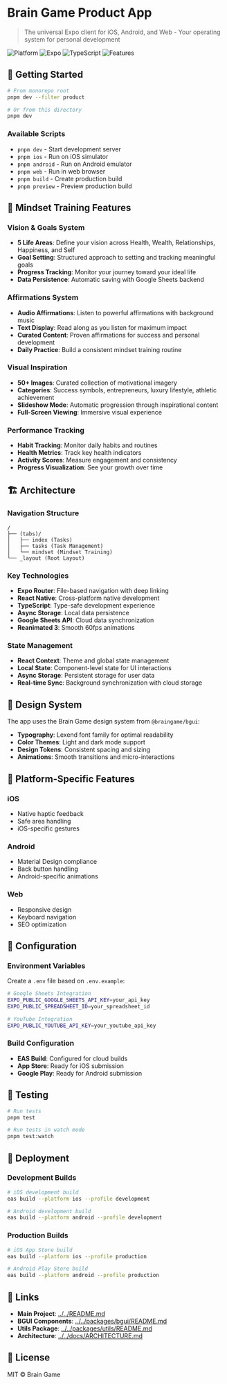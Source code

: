 # Brain Game Product App

> The universal Expo client for iOS, Android, and Web - Your operating system for personal development

![Platform](https://img.shields.io/badge/platform-iOS%20%7C%20Android%20%7C%20Web-lightgrey?style=flat-square)
![Expo](https://img.shields.io/badge/framework-Expo%20SDK%2051-000020?style=flat-square&logo=expo)
![TypeScript](https://img.shields.io/badge/TypeScript-strict-3178c6?style=flat-square&logo=typescript)
![Features](https://img.shields.io/badge/features-mindset%20training-brightgreen?style=flat-square)

## 🚀 Getting Started

```bash
# From monorepo root
pnpm dev --filter product

# Or from this directory
pnpm dev
```

### Available Scripts

- `pnpm dev` - Start development server
- `pnpm ios` - Run on iOS simulator
- `pnpm android` - Run on Android emulator
- `pnpm web` - Run in web browser
- `pnpm build` - Create production build
- `pnpm preview` - Preview production build

## 🧠 Mindset Training Features

### Vision & Goals System
- **5 Life Areas**: Define your vision across Health, Wealth, Relationships, Happiness, and Self
- **Goal Setting**: Structured approach to setting and tracking meaningful goals
- **Progress Tracking**: Monitor your journey toward your ideal life
- **Data Persistence**: Automatic saving with Google Sheets backend

### Affirmations System
- **Audio Affirmations**: Listen to powerful affirmations with background music
- **Text Display**: Read along as you listen for maximum impact
- **Curated Content**: Proven affirmations for success and personal development
- **Daily Practice**: Build a consistent mindset training routine

### Visual Inspiration
- **50+ Images**: Curated collection of motivational imagery
- **Categories**: Success symbols, entrepreneurs, luxury lifestyle, athletic achievement
- **Slideshow Mode**: Automatic progression through inspirational content
- **Full-Screen Viewing**: Immersive visual experience

### Performance Tracking
- **Habit Tracking**: Monitor daily habits and routines
- **Health Metrics**: Track key health indicators
- **Activity Scores**: Measure engagement and consistency
- **Progress Visualization**: See your growth over time

## 🏗️ Architecture

### Navigation Structure
```
/
├── (tabs)/
│   ├── index (Tasks)
│   ├── tasks (Task Management)
│   └── mindset (Mindset Training)
└── _layout (Root Layout)
```

### Key Technologies
- **Expo Router**: File-based navigation with deep linking
- **React Native**: Cross-platform native development
- **TypeScript**: Type-safe development experience
- **Async Storage**: Local data persistence
- **Google Sheets API**: Cloud data synchronization
- **Reanimated 3**: Smooth 60fps animations

### State Management
- **React Context**: Theme and global state management
- **Local State**: Component-level state for UI interactions
- **Async Storage**: Persistent storage for user data
- **Real-time Sync**: Background synchronization with cloud storage

## 🎨 Design System

The app uses the Brain Game design system from `@braingame/bgui`:
- **Typography**: Lexend font family for optimal readability
- **Color Themes**: Light and dark mode support
- **Design Tokens**: Consistent spacing and sizing
- **Animations**: Smooth transitions and micro-interactions

## 📱 Platform-Specific Features

### iOS
- Native haptic feedback
- Safe area handling
- iOS-specific gestures

### Android
- Material Design compliance
- Back button handling
- Android-specific animations

### Web
- Responsive design
- Keyboard navigation
- SEO optimization

## 🔧 Configuration

### Environment Variables
Create a `.env` file based on `.env.example`:
```bash
# Google Sheets Integration
EXPO_PUBLIC_GOOGLE_SHEETS_API_KEY=your_api_key
EXPO_PUBLIC_SPREADSHEET_ID=your_spreadsheet_id

# YouTube Integration
EXPO_PUBLIC_YOUTUBE_API_KEY=your_youtube_api_key
```

### Build Configuration
- **EAS Build**: Configured for cloud builds
- **App Store**: Ready for iOS submission
- **Google Play**: Ready for Android submission

## 🧪 Testing

```bash
# Run tests
pnpm test

# Run tests in watch mode
pnpm test:watch
```

## 📱 Deployment

### Development Builds
```bash
# iOS development build
eas build --platform ios --profile development

# Android development build
eas build --platform android --profile development
```

### Production Builds
```bash
# iOS App Store build
eas build --platform ios --profile production

# Android Play Store build
eas build --platform android --profile production
```

## 🔗 Links

- **Main Project**: [../../README.md](../../README.md)
- **BGUI Components**: [../../packages/bgui/README.md](../../packages/bgui/README.md)
- **Utils Package**: [../../packages/utils/README.md](../../packages/utils/README.md)
- **Architecture**: [../../docs/ARCHITECTURE.md](../../docs/ARCHITECTURE.md)

## 📄 License

MIT © Brain Game
